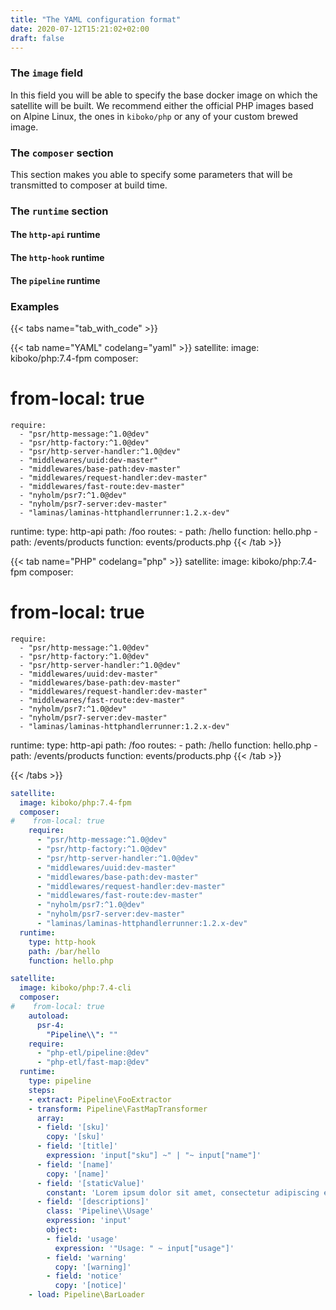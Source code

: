 ```yaml
---
title: "The YAML configuration format"
date: 2020-07-12T15:21:02+02:00
draft: false
---
```


### The `image` field

In this field you will be able to specify the base docker image on which the
satellite will be built. We recommend either the official PHP images based on
Alpine Linux, the ones in `kiboko/php` or any of your custom brewed image.

### The `composer` section

This section makes you able to specify some parameters that will be transmitted
to composer at build time.

### The `runtime` section 


#### The `http-api` runtime
#### The `http-hook` runtime
#### The `pipeline` runtime

### Examples

{{< tabs name="tab_with_code" >}}

{{< tab name="YAML" codelang="yaml"  >}}
satellite:
  image: kiboko/php:7.4-fpm
  composer:
#    from-local: true
    require:
      - "psr/http-message:^1.0@dev"
      - "psr/http-factory:^1.0@dev"
      - "psr/http-server-handler:^1.0@dev"
      - "middlewares/uuid:dev-master"
      - "middlewares/base-path:dev-master"
      - "middlewares/request-handler:dev-master"
      - "middlewares/fast-route:dev-master"
      - "nyholm/psr7:^1.0@dev"
      - "nyholm/psr7-server:dev-master"
      - "laminas/laminas-httphandlerrunner:1.2.x-dev"
  runtime:
    type: http-api
    path: /foo
    routes:
      - path: /hello
        function: hello.php
      - path: /events/products
        function: events/products.php
{{< /tab >}}

{{< tab name="PHP" codelang="php"  >}}
satellite:
  image: kiboko/php:7.4-fpm
  composer:
#    from-local: true
    require:
      - "psr/http-message:^1.0@dev"
      - "psr/http-factory:^1.0@dev"
      - "psr/http-server-handler:^1.0@dev"
      - "middlewares/uuid:dev-master"
      - "middlewares/base-path:dev-master"
      - "middlewares/request-handler:dev-master"
      - "middlewares/fast-route:dev-master"
      - "nyholm/psr7:^1.0@dev"
      - "nyholm/psr7-server:dev-master"
      - "laminas/laminas-httphandlerrunner:1.2.x-dev"
  runtime:
    type: http-api
    path: /foo
    routes:
      - path: /hello
        function: hello.php
      - path: /events/products
        function: events/products.php
{{< /tab >}}

{{< /tabs >}}

```yaml
satellite:
  image: kiboko/php:7.4-fpm
  composer:
#    from-local: true
    require:
      - "psr/http-message:^1.0@dev"
      - "psr/http-factory:^1.0@dev"
      - "psr/http-server-handler:^1.0@dev"
      - "middlewares/uuid:dev-master"
      - "middlewares/base-path:dev-master"
      - "middlewares/request-handler:dev-master"
      - "middlewares/fast-route:dev-master"
      - "nyholm/psr7:^1.0@dev"
      - "nyholm/psr7-server:dev-master"
      - "laminas/laminas-httphandlerrunner:1.2.x-dev"
  runtime:
    type: http-hook
    path: /bar/hello
    function: hello.php
```

```yaml
satellite:
  image: kiboko/php:7.4-cli
  composer:
#    from-local: true
    autoload:
      psr-4:
        "Pipeline\\": ""
    require:
      - "php-etl/pipeline:@dev"
      - "php-etl/fast-map:@dev"
  runtime:
    type: pipeline
    steps:
    - extract: Pipeline\FooExtractor
    - transform: Pipeline\FastMapTransformer
      array:
      - field: '[sku]'
        copy: '[sku]'
      - field: '[title]'
        expression: 'input["sku"] ~" | "~ input["name"]'
      - field: '[name]'
        copy: '[name]'
      - field: '[staticValue]'
        constant: 'Lorem ipsum dolor sit amet, consectetur adipiscing elit. Curabitur mollis efficitur justo, id facilisis elit venenatis et. Sed fermentum posuere convallis. Phasellus lectus neque, bibendum sit amet enim imperdiet, dignissim blandit nisi. Donec nec neque nisi. Vivamus luctus facilisis nibh id rhoncus. Vestibulum eget facilisis tortor. Etiam at cursus enim, vitae mollis ex. Proin at velit at erat bibendum ultricies. Duis ut velit malesuada, placerat nisl a, ultrices tortor.'
      - field: '[descriptions]'
        class: 'Pipeline\\Usage'
        expression: 'input'
        object:
        - field: 'usage'
          expression: '"Usage: " ~ input["usage"]'
        - field: 'warning'
          copy: '[warning]'
        - field: 'notice'
          copy: '[notice]'
    - load: Pipeline\BarLoader
```
